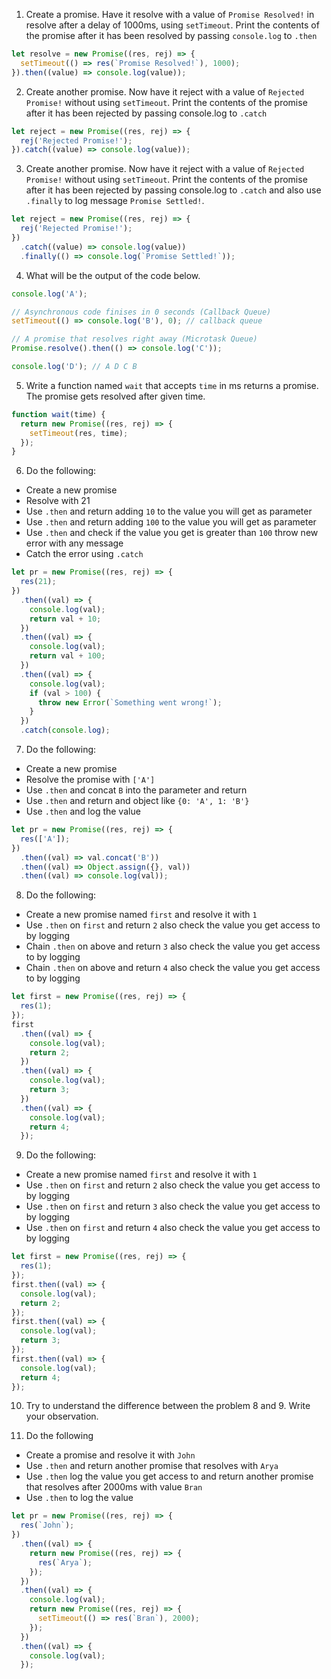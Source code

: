 1. Create a promise. Have it resolve with a value of `Promise Resolved!` in resolve after a delay of 1000ms, using `setTimeout`. Print the contents of the promise after it has been resolved by passing `console.log` to `.then`

```js
let resolve = new Promise((res, rej) => {
  setTimeout(() => res(`Promise Resolved!`), 1000);
}).then((value) => console.log(value));
```

2. Create another promise. Now have it reject with a value of `Rejected Promise!` without using `setTimeout`. Print the contents of the promise after it has been rejected by passing console.log to `.catch`

```js
let reject = new Promise((res, rej) => {
  rej('Rejected Promise!');
}).catch((value) => console.log(value));
```

3. Create another promise. Now have it reject with a value of `Rejected Promise!` without using `setTimeout`. Print the contents of the promise after it has been rejected by passing console.log to `.catch` and also use `.finally` to log message `Promise Settled!`.

```js
let reject = new Promise((res, rej) => {
  rej('Rejected Promise!');
})
  .catch((value) => console.log(value))
  .finally(() => console.log(`Promise Settled!`));
```

4. What will be the output of the code below.

```js
console.log('A');

// Asynchronous code finises in 0 seconds (Callback Queue)
setTimeout(() => console.log('B'), 0); // callback queue

// A promise that resolves right away (Microtask Queue)
Promise.resolve().then(() => console.log('C'));

console.log('D'); // A D C B
```

5. Write a function named `wait` that accepts `time` in ms returns a promise. The promise gets resolved after given time.

```js
function wait(time) {
  return new Promise((res, rej) => {
    setTimeout(res, time);
  });
}
```

6. Do the following:

- Create a new promise
- Resolve with 21
- Use `.then` and return adding `10` to the value you will get as parameter
- Use `.then` and return adding `100` to the value you will get as parameter
- Use `.then` and check if the value you get is greater than `100` throw new error with any message
- Catch the error using `.catch`

```js
let pr = new Promise((res, rej) => {
  res(21);
})
  .then((val) => {
    console.log(val);
    return val + 10;
  })
  .then((val) => {
    console.log(val);
    return val + 100;
  })
  .then((val) => {
    console.log(val);
    if (val > 100) {
      throw new Error(`Something went wrong!`);
    }
  })
  .catch(console.log);
```

7. Do the following:

- Create a new promise
- Resolve the promise with `['A']`
- Use `.then` and concat `B` into the parameter and return
- Use `.then` and return and object like `{0: 'A', 1: 'B'}`
- Use `.then` and log the value

```js
let pr = new Promise((res, rej) => {
  res(['A']);
})
  .then((val) => val.concat('B'))
  .then((val) => Object.assign({}, val))
  .then((val) => console.log(val));
```

8. Do the following:

- Create a new promise named `first` and resolve it with `1`
- Use `.then` on `first` and return `2` also check the value you get access to by logging
- Chain `.then` on above and return `3` also check the value you get access to by logging
- Chain `.then` on above and return `4` also check the value you get access to by logging

```js
let first = new Promise((res, rej) => {
  res(1);
});
first
  .then((val) => {
    console.log(val);
    return 2;
  })
  .then((val) => {
    console.log(val);
    return 3;
  })
  .then((val) => {
    console.log(val);
    return 4;
  });
```

9. Do the following:

- Create a new promise named `first` and resolve it with `1`
- Use `.then` on `first` and return `2` also check the value you get access to by logging
- Use `.then` on `first` and return `3` also check the value you get access to by logging
- Use `.then` on `first` and return `4` also check the value you get access to by logging

```js
let first = new Promise((res, rej) => {
  res(1);
});
first.then((val) => {
  console.log(val);
  return 2;
});
first.then((val) => {
  console.log(val);
  return 3;
});
first.then((val) => {
  console.log(val);
  return 4;
});
```

10. Try to understand the difference between the problem 8 and 9. Write your observation.

11. Do the following

- Create a promise and resolve it with `John`
- Use `.then` and return another promise that resolves with `Arya`
- Use `.then` log the value you get access to and return another promise that resolves after 2000ms with value `Bran`
- Use `.then` to log the value

```js
let pr = new Promise((res, rej) => {
  res(`John`);
})
  .then((val) => {
    return new Promise((res, rej) => {
      res(`Arya`);
    });
  })
  .then((val) => {
    console.log(val);
    return new Promise((res, rej) => {
      setTimeout(() => res(`Bran`), 2000);
    });
  })
  .then((val) => {
    console.log(val);
  });
```

